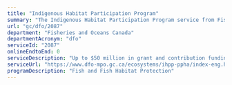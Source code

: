```yaml
---
title: "Indigenous Habitat Participation Program"
summary: "The Indigenous Habitat Participation Program service from Fisheries and Oceans Canada is not available end-to-end online, according to the GC Service Inventory."
url: "gc/dfo/2087"
department: "Fisheries and Oceans Canada"
departmentAcronym: "dfo"
serviceId: "2087"
onlineEndtoEnd: 0
serviceDescription: "Up to $50 million in grant and contribution funding to support the participation of Indigenous groups in the conservation and protection of fish and fish habitat."
serviceUrl: "https://www.dfo-mpo.gc.ca/ecosystems/ihpp-ppha/index-eng.html"
programDescription: "Fish and Fish Habitat Protection"
---
```

